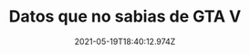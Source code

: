 ---
title: "Datos que no sabias de GTA V "
date: 2021-05-19T18:40:12.974Z
featuredimage: /assets/920.jpg
categoria: Gaming
tags:
  - "#GTAV"
  - "#Curiosidades"
  - "#VideoJuego"
short-description: Datos Curiosos de el videojuego de GTA V
mk1: >+
  ### 1.

  ![921](/assets/921.jpg "921")

  Puedes encontrar un alien congelado en su prólogo.<br/>

  En la escena de la huida del prólogo con Michael, Brad y Trevor, la misión intentará guiarte hacia las vías del tren para que las cruces. Ignora las instrucciones y ve hacia la derecha, pasa por debajo del Puente, para un coche, sal y mira al rio donde encontrarás un alien congelado en el hielo.

  ### 2.

  ![922](/assets/922.jpg "922")

  Casi existe un Lamar jugable.<br/>

  En la última confrontación se puede llegar a tres posibles resultados. La opción A y B terminan con Franklin matando a Michael o a Trevor en la última misión, haciendo que sean solo dos los personajes jugables tras terminar el juego. La opción C termina con los tres personajes aún con vida. Pero después de rebuscar un poco en el código del juego, los jugadores descubrieron que la opción 3 en un principio hubiera resultado en la muerte de Franklin, siendo sustituido con un Lamar Davis jugable al cien por cien.
mk2: >+
  ### 3.

  ![923](/assets/923.png "923")

  Los orígenes de El Canis Bohdi.<br/>

  El vehículo personal de Trevor, El Canis Bohdi, hace referencia a dos cosas muy padres. Primero, al principal antagonista de la película Le llaman Bohdi de 1991, que es un ladrón de bancos llamado, valga la redundancia Bohdi, que se junta con un grupo de surferos y que son confundidos con sus complices. Los surferos tienen un Kaiser M715, prácticamente idéntico al que tiene Trevor. Segundo, el hijo de Steven Oggs, el doblador que hace de Trevor Phillips, se llama Bohdi.

  ### 4.

  ![924](/assets/924.jpg "924")

  Cada jugador tiene un ciclo de sueño distinto.<br/>

  Cuando salvas el juego durmiendo, el tiempo que transcurre es distinto dependiendo del personaje que estés utilizando en ese momento. Michael duerme durante tan solo 6 horas, Franklin duerme durante 8 y Trevor duerme unas increíbles 12 horas.
mk3: >+
  ### 5.

  ![926](/assets/926.jpg "926")

  Y están basado en los diferentes tipos de jugador del GTA.<br/>

  Rockstar cree que hay tres tipos de jugadores en el Grand Theft Auto y cada personaje principal está modelado con sus características. Michael es el criminal retirado, que representa a las personas que ya se han pasado el juego y quieren relajarse y tomárselo todo con calma. Franklin representa al jugador más tradicional, alguien con ganas y ambición que quiere aprender cómo convertirse en un gran criminal. Mientras que Trevor, simboliza al jugador más caótico y destructivo que se aprovecha de la libertad que te permite el juego.

  ### 6.

  ![927](/assets/927.jpg "927")

  Algunos actores del GTA están emparentados.
mk4: >+
  ### 7.

  ![928](/assets/928.jpg "928")

  Shawn Fonteno, quien hace de Franklin, es en la vida real el primo de el joven Maylay, quien pone voz al personaje principal del GTA: San Andreas, CJ Johnson. Tanto el GTA 5 como el San Andreas tienen lugar en Los Santos.

  ### 8.

  ![92](/assets/929.png "929")

  Hay una referencia épica bajo el agua.<br/>

  Si te sumerges 150 metros justo en la costa de Sandy Shore, te encontrarás con una trampilla muy similar a la de la serie Lost. Pero hay más, si nadas por encima de la trampilla, oirás extraños golpes. Es un mensaje en clave que al descifrarse resulta en, “Eh, nunca llamas, ¿te gustaría jugar a los bolos?
mk5: >+
  ### 9.

  ![930](/assets/930.jpg "930")

  La referencia a James Bond en el JB700.<br/>

  El JB700 está basado principalmente en el Aston Martin DB5, el coche que conduce en bastantes ocasiones el mismísimo James Bond en varias de sus películas. También es obvia la referencia en el propio nombre del coche.

  ### 10.

  ![931](/assets/931.jpg "931")

  Las diferencias de edad. <br/>

  Aunque Trevor Phillips es al menos 20 años mayor que Franklin en el juego, el doblador de Trevor, Steven Ogg, tiene 5 años menos que Shawn Fonteno, el actor que da voz a Franklin.
---